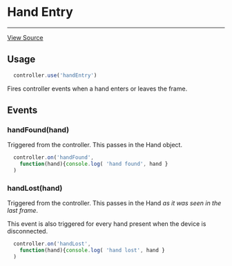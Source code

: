 # Hand Entry
-----------
<a class="view-source" href="https://github.com/leapmotion/leapjs-plugins/tree/master/main/hand-entry" target="_blank">View Source</a>

## Usage

```js
  controller.use('handEntry')
```

Fires controller events when a hand enters or leaves the frame.

## Events

### handFound(hand)

Triggered from the controller.  This passes in the Hand object.

```js
  controller.on('handFound',
    function(hand){console.log( 'hand found', hand }
  )
```

### handLost(hand)

Triggered from the controller.  This passes in the Hand *as it was seen in the last frame*.

This event is also triggered for every hand present when the device is disconnected.

```js
  controller.on('handLost',
    function(hand){console.log( 'hand lost', hand }
  )
```
